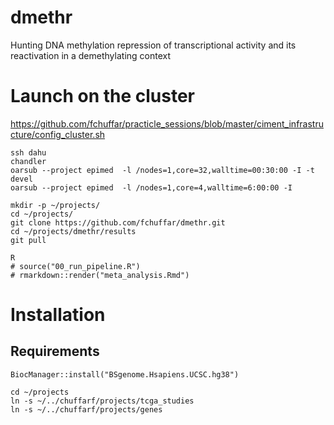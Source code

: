 # dmethr
Hunting DNA methylation repression of transcriptional activity and its reactivation in a demethylating context



# Launch on the cluster

https://github.com/fchuffar/practicle_sessions/blob/master/ciment_infrastructure/config_cluster.sh

```
ssh dahu
chandler
oarsub --project epimed  -l /nodes=1,core=32,walltime=00:30:00 -I -t devel
oarsub --project epimed  -l /nodes=1,core=4,walltime=6:00:00 -I 

mkdir -p ~/projects/
cd ~/projects/
git clone https://github.com/fchuffar/dmethr.git
cd ~/projects/dmethr/results
git pull

R
# source("00_run_pipeline.R")
# rmarkdown::render("meta_analysis.Rmd")
```


# Installation

## Requirements

```
BiocManager::install("BSgenome.Hsapiens.UCSC.hg38")

cd ~/projects
ln -s ~/../chuffarf/projects/tcga_studies
ln -s ~/../chuffarf/projects/genes

```

